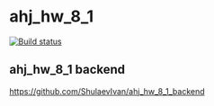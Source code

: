 # ahj_hw_8_1

[![Build status](https://ci.appveyor.com/api/projects/status/0d3ht6neobuy5a6w?svg=true)](https://ci.appveyor.com/project/ShulaevIvan/ahj-hw-8-1)

## ahj_hw_8_1 backend

https://github.com/ShulaevIvan/ahj_hw_8_1_backend

